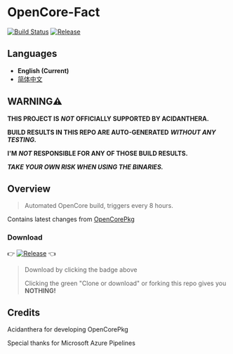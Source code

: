 # OpenCore-Fact
[![Build Status](https://dev.azure.com/a76541892340137/opencore/_apis/build/status/opencore-CI?branchName=master)](https://dev.azure.com/a76541892340137/opencore/_build/latest?definitionId=1&branchName=master)
[![Release](https://img.shields.io/github/v/release/hjp521/OpenCore-Fact?color=orange&include_prereleases&label=Release)](https://github.com/hjp521/OpenCore-Fact/releases)

## Languages

- **English (Current)**
- [简体中文](https://github.com/hjp521/OpenCore-Fact/blob/master/README_zh-Hans.md)

## **WARNING⚠️**

**THIS PROJECT IS** ***NOT*** **OFFICIALLY SUPPORTED BY ACIDANTHERA.**

**BUILD RESULTS IN THIS REPO ARE AUTO-GENERATED** ***WITHOUT ANY TESTING.***

**I'M** ***NOT*** **RESPONSIBLE FOR ANY OF THOSE BUILD RESULTS.**

***TAKE YOUR OWN RISK WHEN USING THE BINARIES.***

## Overview

> Automated OpenCore build, triggers every 8 hours.

Contains latest changes from [OpenCorePkg](https://github.com/acidanthera/OpenCorePkg)

### Download

👉 [![Release](https://img.shields.io/github/v/release/hjp521/OpenCore-Fact?color=orange&include_prereleases&label=Release)](https://github.com/hjp521/OpenCore-Fact/releases) 👈

> Download by clicking the badge above
>
> Clicking the green "Clone or download" or forking this repo gives you **NOTHING!**

## Credits

Acidanthera for developing OpenCorePkg

Special thanks for Microsoft Azure Pipelines
